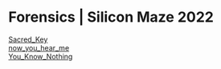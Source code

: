 # Forensics | Silicon Maze 2022

[Sacred_Key](./Sacred_Key/) <br>
[now_you_hear_me](./now_you_hear_me/) <br>
[You_Know_Nothing](./You_Know_Nothing/) <br>
